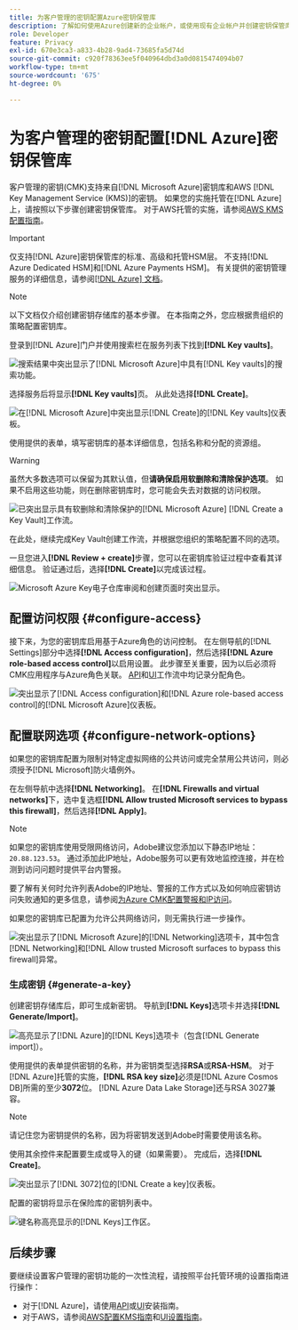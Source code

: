 ```yaml
---
title: 为客户管理的密钥配置Azure密钥保管库
description: 了解如何使用Azure创建新的企业帐户，或使用现有企业帐户并创建密钥保管库。
role: Developer
feature: Privacy
exl-id: 670e3ca3-a833-4b28-9ad4-73685fa5d74d
source-git-commit: c920f78363ee5f040964dbd3a0d0815474094b07
workflow-type: tm+mt
source-wordcount: '675'
ht-degree: 0%

---
```


# 为客户管理的密钥配置[!DNL Azure]密钥保管库

客户管理的密钥(CMK)支持来自[!DNL Microsoft Azure]密钥库和AWS [!DNL Key Management Service (KMS)]的密钥。 如果您的实施托管在[!DNL Azure]上，请按照以下步骤创建密钥保管库。 对于AWS托管的实施，请参阅[AWS KMS配置指南](../aws/configure-kms.md)。

>[!IMPORTANT]
>
>仅支持[!DNL Azure]密钥保管库的标准、高级和托管HSM层。 不支持[!DNL Azure Dedicated HSM]和[!DNL Azure Payments HSM]。 有关提供的密钥管理服务的详细信息，请参阅[[!DNL Azure] 文档](https://learn.microsoft.com/en-us/azure/security/fundamentals/key-management#azure-key-management-services)。

>[!NOTE]
>
>以下文档仅介绍创建密钥存储库的基本步骤。 在本指南之外，您应根据贵组织的策略配置密钥库。

登录到[!DNL Azure]门户并使用搜索栏在服务列表下找到&#x200B;**[!DNL Key vaults]**。

![搜索结果中突出显示了[!DNL Microsoft Azure]中具有[!DNL Key vaults]的搜索功能。](../../../images/governance-privacy-security/customer-managed-keys/access-key-vaults.png)

选择服务后将显示&#x200B;**[!DNL Key vaults]**&#x200B;页。 从此处选择&#x200B;**[!DNL Create]**。

![在[!DNL Microsoft Azure]中突出显示[!DNL Create]的[!DNL Key vaults]仪表板。](../../../images/governance-privacy-security/customer-managed-keys/create-key-vault.png)

使用提供的表单，填写密钥库的基本详细信息，包括名称和分配的资源组。

>[!WARNING]
>
>虽然大多数选项可以保留为其默认值，但&#x200B;**请确保启用软删除和清除保护选项**。 如果不启用这些功能，则在删除密钥库时，您可能会失去对数据的访问权限。
>
>![已突出显示具有软删除和清除保护的[!DNL Microsoft Azure] [!DNL Create a Key Vault]工作流。](../../../images/governance-privacy-security/customer-managed-keys/basic-config.png)

在此处，继续完成Key Vault创建工作流，并根据您组织的策略配置不同的选项。

一旦您进入&#x200B;**[!DNL Review + create]**&#x200B;步骤，您可以在密钥库验证过程中查看其详细信息。 验证通过后，选择&#x200B;**[!DNL Create]**&#x200B;以完成该过程。

![Microsoft Azure Key电子仓库审阅和创建页面时突出显示。](../../../images/governance-privacy-security/customer-managed-keys/finish-creation.png)

## 配置访问权限 {#configure-access}

接下来，为您的密钥库启用基于Azure角色的访问控制。 在左侧导航的[!DNL Settings]部分中选择&#x200B;**[!DNL Access configuration]**，然后选择&#x200B;**[!DNL Azure role-based access control]**&#x200B;以启用设置。 此步骤至关重要，因为以后必须将CMK应用程序与Azure角色关联。 [API](./api-set-up.md#assign-to-role)和[UI](./ui-set-up.md#assign-to-role)工作流中均记录分配角色。

![突出显示了[!DNL Access configuration]和[!DNL Azure role-based access control]的[!DNL Microsoft Azure]仪表板。](../../../images/governance-privacy-security/customer-managed-keys/access-configuration.png)

## 配置联网选项 {#configure-network-options}

如果您的密钥库配置为限制对特定虚拟网络的公共访问或完全禁用公共访问，则必须授予[!DNL Microsoft]防火墙例外。

在左侧导航中选择&#x200B;**[!DNL Networking]**。 在&#x200B;**[!DNL Firewalls and virtual networks]**&#x200B;下，选中复选框&#x200B;**[!DNL Allow trusted Microsoft services to bypass this firewall]**，然后选择&#x200B;**[!DNL Apply]**。

>[!NOTE]
>
>如果您的密钥库使用受限网络访问，Adobe建议您添加以下静态IP地址： `20.88.123.53`。 通过添加此IP地址，Adobe服务可以更有效地监控连接，并在检测到访问问题时提供平台内警报。
>
>要了解有关何时允许列表Adobe的IP地址、警报的工作方式以及如何响应密钥访问失败通知的更多信息，请参阅[为Azure CMK配置警报和IP访问](./alerts-and-ip-access.md)。
>
>如果您的密钥库已配置为允许公共网络访问，则无需执行进一步操作。

![突出显示了[!DNL Microsoft Azure]的[!DNL Networking]选项卡，其中包含[!DNL Networking]和[!DNL Allow trusted Microsoft surfaces to bypass this firewall]异常。](../../../images/governance-privacy-security/customer-managed-keys/networking.png)

### 生成密钥 {#generate-a-key}

创建密钥存储库后，即可生成新密钥。 导航到&#x200B;**[!DNL Keys]**&#x200B;选项卡并选择&#x200B;**[!DNL Generate/Import]**。

![高亮显示了[!DNL Azure]的[!DNL Keys]选项卡（包含[!DNL Generate import]）。](../../../images/governance-privacy-security/customer-managed-keys/view-keys.png)

使用提供的表单提供密钥的名称，并为密钥类型选择&#x200B;**RSA**&#x200B;或&#x200B;**RSA-HSM**。 对于[!DNL Azure]托管的实施，**[!DNL RSA key size]**&#x200B;必须是[!DNL Azure Cosmos DB]所需的至少&#x200B;**3072**&#x200B;位。 [!DNL Azure Data Lake Storage]还与RSA 3027兼容。

>[!NOTE]
>
>请记住您为密钥提供的名称，因为将密钥发送到Adobe时需要使用该名称。

使用其余控件来配置要生成或导入的键（如果需要）。 完成后，选择&#x200B;**[!DNL Create]**。

![突出显示了[!DNL 3072]位的[!DNL Create a key]仪表板。](../../../images/governance-privacy-security/customer-managed-keys/configure-key.png)

配置的密钥将显示在保险库的密钥列表中。

![键名称高亮显示的[!DNL Keys]工作区。](../../../images/governance-privacy-security/customer-managed-keys/key-added.png)

## 后续步骤

要继续设置客户管理的密钥功能的一次性流程，请按照平台托管环境的设置指南进行操作：

- 对于[!DNL Azure]，请使用[API](./api-set-up.md)或[UI](./ui-set-up.md)安装指南。
- 对于AWS，请参阅[AWS配置KMS指南](../aws/configure-kms.md)和[UI设置指南](../aws/ui-set-up.md)。
